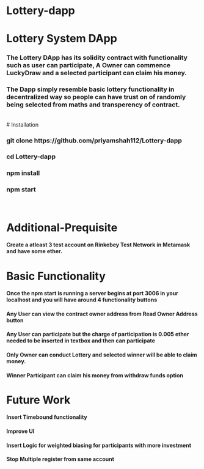 # Lottery-dapp
<h1>Lottery System DApp </h1>

<h3>
The Lottery DApp has its solidity contract with functionality such as user can participate, A Owner can commence LuckyDraw and a selected participant can claim his money.
</h3>
<h3>
The Dapp simply resemble basic lottery functionality in decentralized way so people can have trust on of randomly being selected from maths and transperency of contract.
</h3>
<br>
# Installation
<br>
<h3><b>git clone https://github.com/priyamshah112/Lottery-dapp<b></h3>

<h3><b>cd Lottery-dapp<b></h3>

<h3><b>npm install<b></h3>

<h3><b>npm start<b></h3>
<br>
  
# Additional-Prequisite
<h4> Create a atleast 3 test account on Rinkebey Test Network in Metamask and have some ether.</h4>

# Basic Functionality
<h4>Once the npm start is running a server begins at port 3006 in your localhost and you will have around 4 functionality buttons</h4>
<h4>Any User can view the contract owner address from Read Owner Address button</h4>
<h4>Any User can participate but the charge of participation is 0.005 ether needed to be inserted in textbox and then can participate</h4>
<h4>Only Owner can conduct Lottery and selected winner will be able to claim money.</h4>
<h4>Winner Participant can claim his money from withdraw funds option</h4>

# Future Work
<h4>Insert Timebound functionality</h4>
<h4>Improve UI</h4>
<h4>Insert Logic for weighted biasing for participants with more investment</h4>
<h4>Stop Multiple register from same account</h4>
